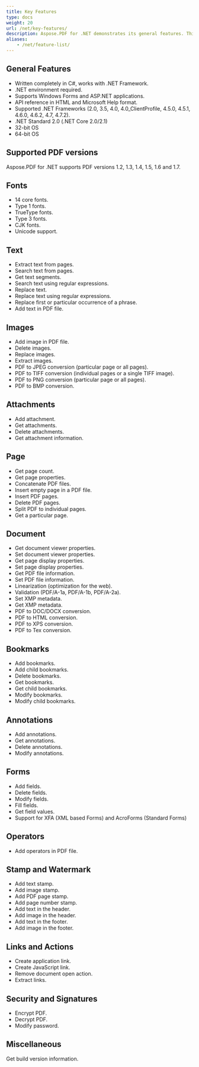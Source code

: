 ```yaml
---
title: Key Features
type: docs
weight: 20
url: /net/key-features/
description: Aspose.PDF for .NET demonstrates its general features. This page describes the supported PDF versions, and all the manipulations we can do with text, images, annotations, documents, etc.
aliases:
    - /net/feature-list/
---
```


## General Features

- Written completely in C#, works with .NET Framework.
- .NET environment required.
- Supports Windows Forms and ASP.NET applications.
- API reference in HTML and Microsoft Help format.
- Supported .NET Frameworks (2.0, 3.5, 4.0, 4.0_ClientProfile, 4.5.0, 4.5.1, 4.6.0, 4.6.2, 4.7, 4.7.2).
- .NET Standard 2.0 (.NET Core 2.0/2.1)
- 32-bit OS
- 64-bit OS

## Supported PDF versions

Aspose.PDF for .NET supports PDF versions 1.2, 1.3, 1.4, 1.5, 1.6 and 1.7.

## Fonts

- 14 core fonts.
- Type 1 fonts.
- TrueType fonts.
- Type 3 fonts.
- CJK fonts.
- Unicode support.

## Text

- Extract text from pages.
- Search text from pages.
- Get text segments.
- Search text using regular expressions.
- Replace text.
- Replace text using regular expressions.
- Replace first or particular occurrence of a phrase.
- Add text in PDF file.

## Images

- Add image in PDF file.
- Delete images.
- Replace images.
- Extract images.
- PDF to JPEG conversion (particular page or all pages).
- PDF to TIFF conversion (individual pages or a single TIFF image).
- PDF to PNG conversion (particular page or all pages).
- PDF to BMP conversion.

## Attachments

- Add attachment.
- Get attachments.
- Delete attachments.
- Get attachment information.

## Page

- Get page count.
- Get page properties.
- Concatenate PDF files.
- Insert empty page in a PDF file.
- Insert PDF pages.
- Delete PDF pages.
- Split PDF to individual pages.
- Get a particular page.

## Document

- Get document viewer properties.
- Set document viewer properties.
- Get page display properties.
- Set page display properties.
- Get PDF file information.
- Set PDF file information.
- Linearization (optimization for the web).
- Validation (PDF/A-1a, PDF/A-1b, PDF/A-2a).
- Set XMP metadata.
- Get XMP metadata.
- PDF to DOC/DOCX conversion.
- PDF to HTML conversion.
- PDF to XPS conversion.
- PDF to Tex conversion.

## Bookmarks

- Add bookmarks.
- Add child bookmarks.
- Delete bookmarks.
- Get bookmarks.
- Get child bookmarks.
- Modify bookmarks.
- Modify child bookmarks.

## Annotations

- Add annotations.
- Get annotations.
- Delete annotations.
- Modify annotations.

## Forms

- Add fields.
- Delete fields.
- Modify fields.
- Fill fields.
- Get field values.
- Support for XFA (XML based Forms) and AcroForms (Standard Forms)

## Operators

- Add operators in PDF file.

## Stamp and Watermark

- Add text stamp.
- Add image stamp.
- Add PDF page stamp.
- Add page number stamp.
- Add text in the header.
- Add image in the header.
- Add text in the footer.
- Add image in the footer.

## Links and Actions

- Create application link.
- Create JavaScript link.
- Remove document open action.
- Extract links.

## Security and Signatures

- Encrypt PDF.
- Decrypt PDF.
- Modify password.

## Miscellaneous

Get build version information.
